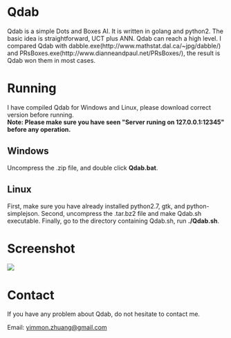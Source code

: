 <h1>Qdab</h1>
Qdab is a simple Dots and Boxes AI. It is written in golang and python2. The basic idea is straightforward, UCT plus ANN.
Qdab can reach a high level. I compared Qdab with dabble.exe(http://www.mathstat.dal.ca/~jpg/dabble/) and PRsBoxes.exe(http://www.dianneandpaul.net/PRsBoxes/), the result is Qdab won them in most cases.

<h1>Running</h1>
I have compiled Qdab for Windows and Linux, please download correct version before running.<br/>
<b>Note: Please make sure you have seen "Server runing on 127.0.0.1:12345" before any operation.</b>

<h2>Windows</h2>
Uncompress the .zip file, and double click <b>Qdab.bat</b>. 

<h2>Linux</h2>
First, make sure you have already installed python2.7, gtk, and python-simplejson.
Second, uncompress the .tar.bz2 file and make Qdab.sh executable. 
Finally, go to the directory containing Qdab.sh, run <b>./Qdab.sh</b>.

<h1>Screenshot</h1>
<img src="http://i.imgur.com/Krp4h89.png" />

<h1>Contact</h1>
If you have any problem about Qdab, do not hesitate to contact me.

Email: yimmon.zhuang@gmail.com

